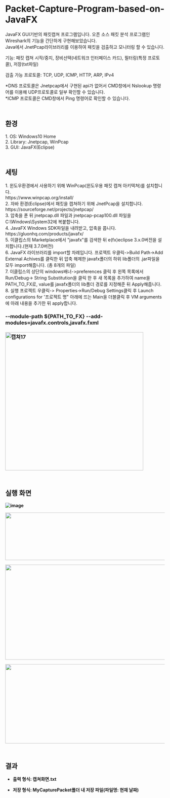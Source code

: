 # Packet-Capture-Program-based-on-JavaFX
JavaFX GUI기반의 패킷캡쳐 프로그램입니다. 오픈 소스 패킷 분석 프로그램인 Wireshark의 기능을 간단하게 구현해보았습니다.<br>
Java에서 JnetPcap라이브러리를 이용하여 패킷을 검출하고 모니터링 할 수 있습니다.

기능: 패킷 캡쳐 시작/중지, 장비선택(네트워크 인터페이스 카드), 필터링(특정 프로토콜), 저장(txt파일)

검출 가능 프로토콜: TCP, UDP, ICMP, HTTP, ARP, IPv4

*DNS 프로토콜은 Jnetpcap에서 구현된 api가 없어서 CMD창에서 Nslookup 명령어를 이용해 UDP프로토콜로 일부 확인할 수 있습니다.<br>
*ICMP 프로토콜은 CMD창에서 Ping 명령어로 확인할 수 있습니다.


<h2><br>환경</h3>
1. OS: Windows10 Home</br>
2. Library: Jnetpcap, WinPcap<br>
3. GUI: JavaFX(Eclipse)</br>

<h2><br>세팅</h3>
1. 윈도우환경에서 사용하기 위해 WinPcap(윈도우용 패킷 캡쳐 아키텍쳐)를 설치합니다.<br>
 https://www.winpcap.org/install/<br>
2. 자바 환경(Eclipse)에서 패킷을 캡쳐하기 위해 JnetPcap을 설치합니다.<br>
https://sourceforge.net/projects/jnetpcap/<br>
3. 압축을 푼 뒤 jnetpcap.dll 파일과 jnetpcap-pcap100.dll 파일을 C:\Windows\System32에 복붙합니다.<br>
4. JavaFX Windows SDK파일을 내려받고, 압축을 풉니다.<br>
https://gluonhq.com/products/javafx/<br>
5. 이클립스의 Marketplace에서 "javafx"를 검색한 뒤 e(fx)eclipse 3.x.0버전을 설치합니다.(현재 3.7.0버전)<br>
6. JavaFX 라이브러리를 import할 차례입니다. 프로젝트 우클릭->Build Path->Add External Achives를 클릭한 뒤 압축 해제한 javafx폴더의 하위 lib폴더의 .jar파일을 모두 import해줍니다. (총 8개의 파일)<br>
7. 이클립스의 상단의 windows배너->preferences 클릭 후 왼쪽 목록에서 Run/Debug-> String Substitution을 클릭 한 후 새 목록을 추가하여 name을 PATH_TO_FX로, value를 javafx폴더의 lib폴더 경로를 지정해준 뒤 Apply해줍니다.<br>
8. 실행 프로젝트 우클릭-> Properties->Run/Debug Settings클릭 후 Launch configurations for '프로젝트 명" 아래에 뜨는 Main을 더블클릭 후 VM arguments에 아래 내용을 추가한 뒤 apply합니다.<br>
<b><h3>--module-path ${PATH_TO_FX} --add-modules=javafx.controls,javafx.fxml<br><br>
  
<img width="436" alt="캡쳐17" src="https://user-images.githubusercontent.com/67903177/132025357-27a75152-d1eb-43c9-828a-c7162556c042.PNG">
 <h2><br>실행 화면</h3>
 
 ![image](https://user-images.githubusercontent.com/67903177/132029217-b84bd3f2-52a8-4340-ad2e-9d65ee7070ec.png)
 
<img src="https://user-images.githubusercontent.com/67903177/132027921-7daad103-4328-401a-a930-0674a852be1d.png" width="700" height="150"/><br>
 
<img src="https://user-images.githubusercontent.com/67903177/132028766-7678313a-ca91-4369-bd4d-1566c86fd20e.png" width="800" height="300"/><br>
 
<img src="https://user-images.githubusercontent.com/67903177/132029804-d5a20e71-63c2-49e5-94ee-06aefd44ed4b.png" width="700" height="250"/><br>

 <h2><br>결과</h3>
 
   - 출력 형식: 캡쳐화면.txt
 
   - 저장 형식: MyCapturePacket폴더 내 저장 파일(파일명: 현재 날짜)
 




